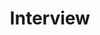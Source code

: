 ---
title: "Interview"
layout: category
permalink: /categories/Interview/
author_profile: true
taxonomy: Interview
sidebar:
  nav: "categories"
---